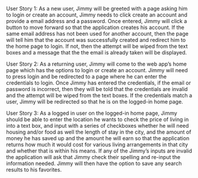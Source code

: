 User Story 1:
As a new user, Jimmy will be greeted with a page asking him to login or create an account, Jimmy needs to click create an account and provide a email address and a password. Once entered, Jimmy will click a button to move forward so that the application creates his account. If the same email address has not been used for another account, then the page will tell him that the account was successfully created and redirect him to the home page to login. If not, then the attempt will be wiped from the text boxes and a message that the the email is already taken will be displayed.

User Story 2:
As a returning user, Jimmy will come to the web app’s home page which has the options to login or create an account. Jimmy will need to press login and be redirected to a page where he can enter the credentials to login. Once Jimmy has entered the credentials, if the email or password is incorrect, then they will be told that the credentials are invalid and the attempt will be wiped from the text boxes. If the credentials match a user, Jimmy will be redirected so that he is on the logged-in home page.

User Story 3:
As a logged in user on the logged-in home page, Jimmy should be able to enter the location he wants to check the price of living in into a text box, and input with a series of checkboxes whether he will need housing and/or food as well the length of stay in the city, and the amount of money he has saved up and the amount he will earn so that the application returns how much it would cost for various living arrangements in that city and whether that is within his means. If any of the Jimmy’s inputs are invalid the application will ask that Jimmy check their spelling and re-input the information needed. Jimmy will then have the option to save any search results to his favorites.
